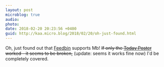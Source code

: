```yaml
---
layout: post
microblog: true
audio: 
photo: 
date: 2018-02-20 20:23:56 +0400
guid: http://kaa.micro.blog/2018/02/20/oh-just-found.html
---
```

Oh, just found out that [Feedbin](http://feedbin.com) supports Mb! <del>If only the [Today Poster](https://github.com/bryanluby/TodayPoster) worked - it seems to be broken,</del> (update: seems it works fine now) I'd be completely covered.

